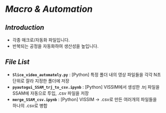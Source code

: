 # *Macro & Automation*

## *Introduction*
* 각종 매크로/자동화 파일입니다.
* 반복되는 공정을 자동화하여 생산성을 높입니다.

## *File List*
* **`Slice_video_automately.py`** : [Python] 특정 폴더 내의 영상 파일들을 각각 N초 단위로 잘라 지정한 폴더에 저장
* **`pyautogui_SSAM_trj_to_csv.ipynb`** : [Python] VISSIM에서 생성한 .trj 파일을 SSAM에 자동으로 투입, .csv 파일을 저장
* **`merge_SSAM_csv.ipynb`** : [Python] VISSIM → .csv로 만든 여러개의 파일들을 하나의 .csv로 병합
